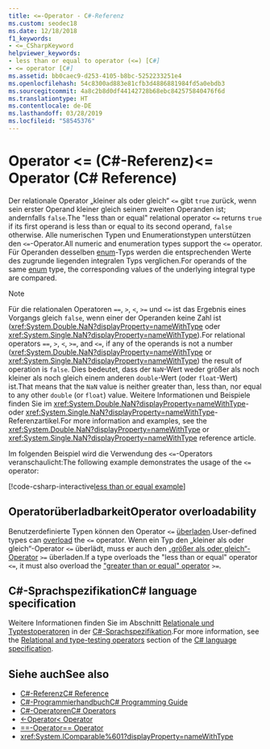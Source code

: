 ```yaml
---
title: <=-Operator - C#-Referenz
ms.custom: seodec18
ms.date: 12/18/2018
f1_keywords:
- <=_CSharpKeyword
helpviewer_keywords:
- less than or equal to operator (<=) [C#]
- <= operator [C#]
ms.assetid: bb0caec9-d253-4105-b8bc-5252233251e4
ms.openlocfilehash: 54c8300ad883e81cfb3d4886881984fd5a0ebdb3
ms.sourcegitcommit: 4a8c2b8d0df44142728b68ebc842575840476f6d
ms.translationtype: HT
ms.contentlocale: de-DE
ms.lasthandoff: 03/28/2019
ms.locfileid: "58545376"
---
```

# <a name="-operator-c-reference"></a><span data-ttu-id="e00c7-102">Operator \<= (C#-Referenz)</span><span class="sxs-lookup"><span data-stu-id="e00c7-102">\<= Operator (C# Reference)</span></span>

<span data-ttu-id="e00c7-103">Der relationale Operator „kleiner als oder gleich“ `<=` gibt `true` zurück, wenn sein erster Operand kleiner gleich seinem zweiten Operanden ist; andernfalls `false`.</span><span class="sxs-lookup"><span data-stu-id="e00c7-103">The "less than or equal" relational operator `<=` returns `true` if its first operand is less than or equal to its second operand, `false` otherwise.</span></span> <span data-ttu-id="e00c7-104">Alle numerischen Typen und Enumerationstypen unterstützen den `<=`-Operator.</span><span class="sxs-lookup"><span data-stu-id="e00c7-104">All numeric and enumeration types support the `<=` operator.</span></span> <span data-ttu-id="e00c7-105">Für Operanden desselben [enum](../keywords/enum.md)-Typs werden die entsprechenden Werte des zugrunde liegenden integralen Typs verglichen.</span><span class="sxs-lookup"><span data-stu-id="e00c7-105">For operands of the same [enum](../keywords/enum.md) type, the corresponding values of the underlying integral type are compared.</span></span>

> [!NOTE]
> <span data-ttu-id="e00c7-106">Für die relationalen Operatoren `==`, `>`, `<`, `>=` und `<=` ist das Ergebnis eines Vorgangs gleich `false`, wenn einer der Operanden keine Zahl ist (<xref:System.Double.NaN?displayProperty=nameWithType> oder <xref:System.Single.NaN?displayProperty=nameWithType>).</span><span class="sxs-lookup"><span data-stu-id="e00c7-106">For relational operators `==`, `>`, `<`, `>=`, and `<=`, if any of the operands is not a number (<xref:System.Double.NaN?displayProperty=nameWithType> or <xref:System.Single.NaN?displayProperty=nameWithType>) the result of operation is `false`.</span></span> <span data-ttu-id="e00c7-107">Dies bedeutet, dass der `NaN`-Wert weder größer als noch kleiner als noch gleich einem anderen `double`-Wert (oder `float`-Wert) ist.</span><span class="sxs-lookup"><span data-stu-id="e00c7-107">That means that the `NaN` value is neither greater than, less than, nor equal to any other `double` (or `float`) value.</span></span> <span data-ttu-id="e00c7-108">Weitere Informationen und Beispiele finden Sie im <xref:System.Double.NaN?displayProperty=nameWithType>- oder <xref:System.Single.NaN?displayProperty=nameWithType>-Referenzartikel.</span><span class="sxs-lookup"><span data-stu-id="e00c7-108">For more information and examples, see the <xref:System.Double.NaN?displayProperty=nameWithType> or <xref:System.Single.NaN?displayProperty=nameWithType> reference article.</span></span>

<span data-ttu-id="e00c7-109">Im folgenden Beispiel wird die Verwendung des `<=`-Operators veranschaulicht:</span><span class="sxs-lookup"><span data-stu-id="e00c7-109">The following example demonstrates the usage of the `<=` operator:</span></span>

[!code-csharp-interactive[less than or equal example](~/samples/snippets/csharp/language-reference/operators/GreaterAndLessOperatorsExamples.cs#LessOrEqual)]

## <a name="operator-overloadability"></a><span data-ttu-id="e00c7-110">Operatorüberladbarkeit</span><span class="sxs-lookup"><span data-stu-id="e00c7-110">Operator overloadability</span></span>

<span data-ttu-id="e00c7-111">Benutzerdefinierte Typen können den Operator `<=` [überladen](../keywords/operator.md).</span><span class="sxs-lookup"><span data-stu-id="e00c7-111">User-defined types can [overload](../keywords/operator.md) the `<=` operator.</span></span> <span data-ttu-id="e00c7-112">Wenn ein Typ den „kleiner als oder gleich“-Operator `<=` überlädt, muss er auch den [„größer als oder gleich“-Operator](greater-than-equal-operator.md) `>=` überladen.</span><span class="sxs-lookup"><span data-stu-id="e00c7-112">If a type overloads the "less than or equal" operator `<=`, it must also overload the ["greater than or equal" operator](greater-than-equal-operator.md) `>=`.</span></span>

## <a name="c-language-specification"></a><span data-ttu-id="e00c7-113">C#-Sprachspezifikation</span><span class="sxs-lookup"><span data-stu-id="e00c7-113">C# language specification</span></span>

<span data-ttu-id="e00c7-114">Weitere Informationen finden Sie im Abschnitt [Relationale und Typtestoperatoren](~/_csharplang/spec/expressions.md#relational-and-type-testing-operators) in der [C#-Sprachspezifikation](../language-specification/index.md).</span><span class="sxs-lookup"><span data-stu-id="e00c7-114">For more information, see the [Relational and type-testing operators](~/_csharplang/spec/expressions.md#relational-and-type-testing-operators) section of the [C# language specification](../language-specification/index.md).</span></span>

## <a name="see-also"></a><span data-ttu-id="e00c7-115">Siehe auch</span><span class="sxs-lookup"><span data-stu-id="e00c7-115">See also</span></span>

- [<span data-ttu-id="e00c7-116">C#-Referenz</span><span class="sxs-lookup"><span data-stu-id="e00c7-116">C# Reference</span></span>](../index.md)
- [<span data-ttu-id="e00c7-117">C#-Programmierhandbuch</span><span class="sxs-lookup"><span data-stu-id="e00c7-117">C# Programming Guide</span></span>](../../programming-guide/index.md)
- [<span data-ttu-id="e00c7-118">C#-Operatoren</span><span class="sxs-lookup"><span data-stu-id="e00c7-118">C# Operators</span></span>](index.md)
- [<span data-ttu-id="e00c7-119"><-Operator</span><span class="sxs-lookup"><span data-stu-id="e00c7-119">< Operator</span></span>](less-than-operator.md)
- [<span data-ttu-id="e00c7-120">==-Operator</span><span class="sxs-lookup"><span data-stu-id="e00c7-120">== Operator</span></span>](equality-operators.md#equality-operator-)
- <xref:System.IComparable%601?displayProperty=nameWithType>
